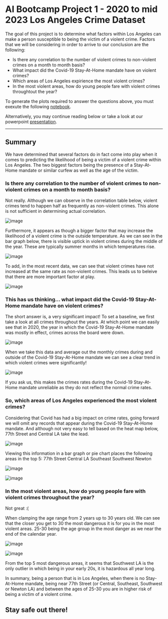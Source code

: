 # AI Bootcamp Project 1 - 2020 to mid 2023 Los Angeles Crime Dataset

The goal of this project is to determine what factors within Los Angeles can make a person susceptible to being the victim of a violent crime.
Factors that we will be considering in order to arrive to our conclusion are the following:
- Is there any correlation to the number of violent crimes to non-violent crimes on a month to month basis?
- What impact did the Covid-19 Stay-At-Home mandate have on violent crimes?
- Which areas of Los Angeles expirience the most violent crimes?
- In the most violent areas, how do young people fare with violent crimes throughtout the year?

To generate the plots required to answer the questions above, you must exexute the following [notebook](https://github.com/Ed-Lovera/AI-PT-Project-1/blob/main/la_crimes.ipynb).

Alternatively, you may continue reading below or take a look at our powerpoint [presentation](https://github.com/Ed-Lovera/AI-PT-Project-1/blob/main/LA%20Crime%20Data%20Analysis%202020%20-%202023.pptx).

---

## Summary
We have determined that several factors do in fact come into play when it comes to predicting the likelihood of being a victim of a violent crime within Los Angeles.
The two biggest factors being the presence of a Stay-At-Home mandate or similar curfew as well as the age of the victim.

### Is there any correlation to the number of violent crimes to non-violent crimes on a month to month basis?
Not really. Although we can observe in the correlation table below, violent crimes tend to happen half as frequently as non-violent crimes. This alone is not sufficient in determining actual correlation.

![image](https://github.com/user-attachments/assets/1f3f8f4f-65f8-4b2f-ac05-8333b4275fc1)

Furthermore, it appears as though a bigger factor that may increase the likelihood of a violent crime is the outside temperature. As we can see in the bar graph below, there is visible uptick in violent crimes during the middle of the year. These are typically summer months in which temperatures rise.

![image](https://github.com/user-attachments/assets/488aa93b-5ffa-44b7-aac8-ab5daba37cc8)

To add, in the most recent data, we can see that violent crimes have not increased at the same rate as non-violent crimes. This leads us to beleive that there are more important factor at play.

![image](https://github.com/user-attachments/assets/9891b3fa-ae3a-4b1b-a069-fe62eb2b49f3)

### This has us thinking... what impact did the Covid-19 Stay-At-Home mandate have on violent crimes?
The short answer is, a very significant impact! To set a baseline, we first take a look at all crimes throughout the years. At which point we can easily see that in 2020, the year in which the Covid-19 Stay-At-Home mandate was mostly in effect, crimes across the board were down.

![image](https://github.com/user-attachments/assets/362aecb2-e6ab-4a1c-889d-328d7aaa1eac)

When we take this data and average out the monthly crimes during and outside of the Covid-19 Stay-At-Home mandate we can see a clear trend in which violent crimes were significantly!

![image](https://github.com/user-attachments/assets/2a0272ab-3d49-44eb-bcfa-493fd9966ba1)

If you ask us, this makes the crimes rates during the Covid-19 Stay-At-Home mandate unreliable as they do not reflect the normal crime rates.

### So, which areas of Los Angeles experienced the most violent crimes?
Considering that Covid has had a big impact on crime rates, going forward we will omit any records that appear during the Covid-19 Stay-At-Home mandate. And although not very easy to tell based on the heat map below, 77th Street and Central LA take the lead.

![image](https://github.com/user-attachments/assets/cb483eeb-5c7e-4c7d-969c-d156780e63d3)

Viewing this information in a bar graph or pie chart places the following areas in the top 5:
77th Street
Central LA
Southeast
Southwest
Newton

![image](https://github.com/user-attachments/assets/2fde003b-aaf5-41b6-bdeb-1e7bf0b4f1d9)

![image](https://github.com/user-attachments/assets/c428a02d-3c06-47f9-9350-e635d47e0194)

### In the most violent areas, how do young people fare with violent crimes throughout the year?
Not great :(

When clamping the age range from 2 years up to 30 years old. We can see that the closer you get to 30 the most dangerous it is for you in the most violent areas. 25-30 being the age group in the most danger as we near the end of the calendar year.

![image](https://github.com/user-attachments/assets/58cded81-c901-49d0-8412-2c774d35d413)

![image](https://github.com/user-attachments/assets/81035006-87e5-4d90-aec8-37c8679cd1a2)

From the top 5 most dangerous areas, it seems that Southwest LA is the only outlier in which being in your early 20s, it is hazardous all year long.

In summary, being a person that is in Los Angeles, when there is no Stay-At-Home mandate, being near 77th Street (or Central, Southeast, Southwest or Newton LA) and between the ages of 25-30 you are in higher risk of being a victim of a violent crime.

## Stay safe out there!



